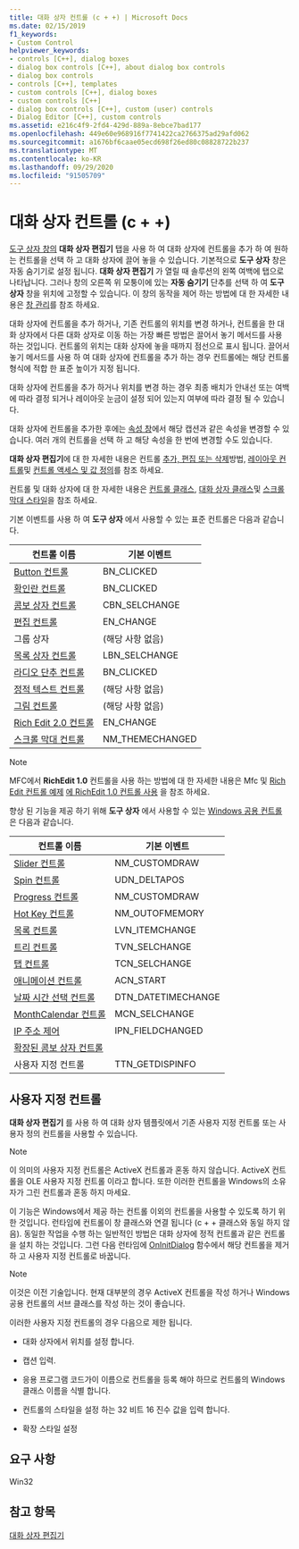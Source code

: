 ```yaml
---
title: 대화 상자 컨트롤 (c + +) | Microsoft Docs
ms.date: 02/15/2019
f1_keywords:
- Custom Control
helpviewer_keywords:
- controls [C++], dialog boxes
- dialog box controls [C++], about dialog box controls
- dialog box controls
- controls [C++], templates
- custom controls [C++], dialog boxes
- custom controls [C++]
- dialog box controls [C++], custom (user) controls
- Dialog Editor [C++], custom controls
ms.assetid: e216c4f9-2fd4-429d-889a-8ebce7bad177
ms.openlocfilehash: 449e60e968916f7741422ca2766375ad29afd062
ms.sourcegitcommit: a1676bf6caae05ecd698f26ed80c08828722b237
ms.translationtype: MT
ms.contentlocale: ko-KR
ms.lasthandoff: 09/29/2020
ms.locfileid: "91505709"
---
```

# <a name="dialog-box-controls-c"></a>대화 상자 컨트롤 (c + +)

[도구 상자 창의](/visualstudio/ide/reference/toolbox) **대화 상자 편집기** 탭을 사용 하 여 대화 상자에 컨트롤을 추가 하 여 원하는 컨트롤을 선택 하 고 대화 상자에 끌어 놓을 수 있습니다. 기본적으로 **도구 상자** 창은 자동 숨기기로 설정 됩니다. **대화 상자 편집기** 가 열릴 때 솔루션의 왼쪽 여백에 탭으로 나타납니다. 그러나 창의 오른쪽 위 모퉁이에 있는 **자동 숨기기** 단추를 선택 하 여 **도구 상자** 창을 위치에 고정할 수 있습니다. 이 창의 동작을 제어 하는 방법에 대 한 자세한 내용은 [창 관리](/visualstudio/ide/customizing-window-layouts-in-visual-studio)를 참조 하세요.

대화 상자에 컨트롤을 추가 하거나, 기존 컨트롤의 위치를 변경 하거나, 컨트롤을 한 대화 상자에서 다른 대화 상자로 이동 하는 가장 빠른 방법은 끌어서 놓기 메서드를 사용 하는 것입니다. 컨트롤의 위치는 대화 상자에 놓을 때까지 점선으로 표시 됩니다. 끌어서 놓기 메서드를 사용 하 여 대화 상자에 컨트롤을 추가 하는 경우 컨트롤에는 해당 컨트롤 형식에 적합 한 표준 높이가 지정 됩니다.

대화 상자에 컨트롤을 추가 하거나 위치를 변경 하는 경우 최종 배치가 안내선 또는 여백에 따라 결정 되거나 레이아웃 눈금이 설정 되어 있는지 여부에 따라 결정 될 수 있습니다.

대화 상자에 컨트롤을 추가한 후에는 [속성 창](/visualstudio/ide/reference/properties-window)에서 해당 캡션과 같은 속성을 변경할 수 있습니다. 여러 개의 컨트롤을 선택 하 고 해당 속성을 한 번에 변경할 수도 있습니다.

**대화 상자 편집기**에 대 한 자세한 내용은 컨트롤 [추가, 편집 또는 삭제](adding-editing-or-deleting-controls.md)방법, [레이아웃 컨트롤](../windows/arrangement-of-controls-on-dialog-boxes.md)및 [컨트롤 액세스 및 값 정의](../windows/defining-mnemonics-access-keys.md)를 참조 하세요.

컨트롤 및 대화 상자에 대 한 자세한 내용은 [컨트롤 클래스](../mfc/control-classes.md), [대화 상자 클래스](../mfc/dialog-box-classes.md)및 [스크롤 막대 스타일](../mfc/reference/styles-used-by-mfc.md#scroll-bar-styles)을 참조 하세요.

기본 이벤트를 사용 하 여 **도구 상자** 에서 사용할 수 있는 표준 컨트롤은 다음과 같습니다.

|컨트롤 이름|기본 이벤트|
|---|---|
|[Button 컨트롤](../mfc/reference/cbutton-class.md)|BN_CLICKED|
|[확인란 컨트롤](../mfc/reference/styles-used-by-mfc.md#button-styles)|BN_CLICKED|
|[콤보 상자 컨트롤](../mfc/reference/ccombobox-class.md)|CBN_SELCHANGE|
|[편집 컨트롤](../mfc/reference/cedit-class.md)|EN_CHANGE|
|그룹 상자|(해당 사항 없음)|
|[목록 상자 컨트롤](../mfc/reference/clistbox-class.md)|LBN_SELCHANGE|
|[라디오 단추 컨트롤](../mfc/reference/styles-used-by-mfc.md#button-styles)|BN_CLICKED|
|[정적 텍스트 컨트롤](../mfc/reference/cstatic-class.md)|(해당 사항 없음)|
|[그림 컨트롤](../mfc/reference/cpictureholder-class.md)|(해당 사항 없음)|
|[Rich Edit 2.0 컨트롤](../mfc/using-cricheditctrl.md)|EN_CHANGE|
|[스크롤 막대 컨트롤](../mfc/reference/cscrollbar-class.md)|NM_THEMECHANGED|

> [!NOTE]
> MFC에서 **RichEdit 1.0** 컨트롤을 사용 하는 방법에 대 한 자세한 내용은 Mfc 및 [Rich Edit 컨트롤 예제](../mfc/rich-edit-control-examples.md) [에 RichEdit 1.0 컨트롤 사용](./adding-editing-or-deleting-controls.md) 을 참조 하세요.

향상 된 기능을 제공 하기 위해 **도구 상자** 에서 사용할 수 있는 [Windows 공용 컨트롤](../mfc/controls-mfc.md) 은 다음과 같습니다.

|컨트롤 이름|기본 이벤트|
|---|---|
|[Slider 컨트롤](../mfc/slider-control-styles.md)|NM_CUSTOMDRAW|
|[Spin 컨트롤](../mfc/using-cspinbuttonctrl.md)|UDN_DELTAPOS|
|[Progress 컨트롤](../mfc/styles-for-the-progress-control.md)|NM_CUSTOMDRAW|
|[Hot Key 컨트롤](../mfc/using-a-hot-key-control.md)|NM_OUTOFMEMORY|
|[목록 컨트롤](../mfc/list-control-and-list-view.md)|LVN_ITEMCHANGE|
|[트리 컨트롤](../mfc/tree-control-styles.md)|TVN_SELCHANGE|
|[탭 컨트롤](../mfc/tab-controls-and-property-sheets.md)|TCN_SELCHANGE|
|[애니메이션 컨트롤](../mfc/using-an-animation-control.md)|ACN_START|
|[날짜 시간 선택 컨트롤](../mfc/creating-the-date-and-time-picker-control.md)|DTN_DATETIMECHANGE|
|[MonthCalendar 컨트롤](../mfc/month-calendar-control-examples.md)|MCN_SELCHANGE|
|[IP 주소 제어](../mfc/reference/cipaddressctrl-class.md)|IPN_FIELDCHANGED|
|[확장된 콤보 상자 컨트롤](../mfc/creating-an-extended-combo-box-control.md)||
|사용자 지정 컨트롤|TTN_GETDISPINFO|

## <a name="custom-controls"></a>사용자 지정 컨트롤

**대화 상자 편집기** 를 사용 하 여 대화 상자 템플릿에서 기존 사용자 지정 컨트롤 또는 사용자 정의 컨트롤을 사용할 수 있습니다.

> [!NOTE]
> 이 의미의 사용자 지정 컨트롤은 ActiveX 컨트롤과 혼동 하지 않습니다. ActiveX 컨트롤을 OLE 사용자 지정 컨트롤 이라고 합니다. 또한 이러한 컨트롤을 Windows의 소유자가 그린 컨트롤과 혼동 하지 마세요.

이 기능은 Windows에서 제공 하는 컨트롤 이외의 컨트롤을 사용할 수 있도록 하기 위한 것입니다. 런타임에 컨트롤이 창 클래스와 연결 됩니다 (c + + 클래스와 동일 하지 않음). 동일한 작업을 수행 하는 일반적인 방법은 대화 상자에 정적 컨트롤과 같은 컨트롤을 설치 하는 것입니다. 그런 다음 런타임에 [OnInitDialog](../mfc/reference/cdialog-class.md#oninitdialog) 함수에서 해당 컨트롤을 제거 하 고 사용자 지정 컨트롤로 바꿉니다.

> [!NOTE]
> 이것은 이전 기술입니다. 현재 대부분의 경우 ActiveX 컨트롤을 작성 하거나 Windows 공용 컨트롤의 서브 클래스를 작성 하는 것이 좋습니다.

이러한 사용자 지정 컨트롤의 경우 다음으로 제한 됩니다.

- 대화 상자에서 위치를 설정 합니다.

- 캡션 입력.

- 응용 프로그램 코드가이 이름으로 컨트롤을 등록 해야 하므로 컨트롤의 Windows 클래스 이름을 식별 합니다.

- 컨트롤의 스타일을 설정 하는 32 비트 16 진수 값을 입력 합니다.

- 확장 스타일 설정

## <a name="requirements"></a>요구 사항

Win32

## <a name="see-also"></a>참고 항목

[대화 상자 편집기](../windows/dialog-editor.md)

<!--
[Adding Event Handlers for Dialog Box Controls](./adding-editing-or-deleting-controls.md)<br/>
[Dialog Box Controls and Variable Types](../ide/adding-a-member-variable-visual-cpp.md#dialog-box-controls-and-variable-types)<br/>
[Controls](../mfc/controls-mfc.md)<br/>-->
